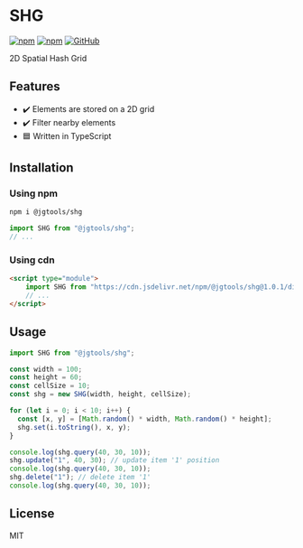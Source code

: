 # SHG

[![npm](https://img.shields.io/npm/v/@jgtools/shg)](https://www.npmjs.com/package/@jgtools/shg)
[![npm](https://img.shields.io/npm/dm/@jgtools/shg)](https://www.npmjs.com/package/@jgtools/shg)
[![GitHub](https://img.shields.io/github/license/jgtools/shg)](https://github.com/git/git-scm.com/blob/main/MIT-LICENSE.txt)

2D Spatial Hash Grid

## Features

- :heavy_check_mark: Elements are stored on a 2D grid
- :heavy_check_mark: Filter nearby elements
- :blue_square: Written in TypeScript

## Installation

### Using npm

```bash
npm i @jgtools/shg
```

```javascript
import SHG from "@jgtools/shg";
// ...
```

### Using cdn

```html
<script type="module">
    import SHG from "https://cdn.jsdelivr.net/npm/@jgtools/shg@1.0.1/dist/index.min.js";
    // ...
</script>
```

## Usage

```javascript
import SHG from "@jgtools/shg";

const width = 100;
const height = 60;
const cellSize = 10;
const shg = new SHG(width, height, cellSize);

for (let i = 0; i < 10; i++) {
  const [x, y] = [Math.random() * width, Math.random() * height];
  shg.set(i.toString(), x, y);
}

console.log(shg.query(40, 30, 10));
shg.update("1", 40, 30); // update item '1' position
console.log(shg.query(40, 30, 10));
shg.delete("1"); // delete item '1'
console.log(shg.query(40, 30, 10));
```

## License

MIT
